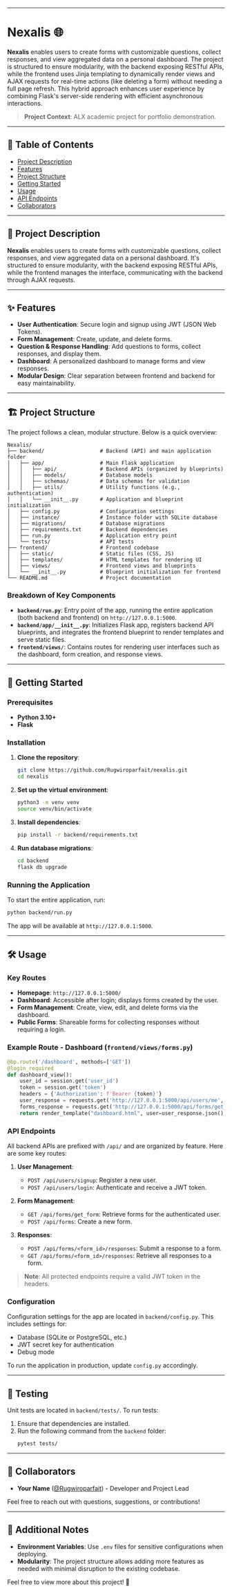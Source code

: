 

---

# Nexalis 🌐

**Nexalis** enables users to create forms with customizable questions, collect responses, and view aggregated data on a personal dashboard. The project is structured to ensure modularity, with the backend exposing RESTful APIs, while the frontend uses Jinja templating to dynamically render views and AJAX requests for real-time actions (like deleting a form) without needing a full page refresh. This hybrid approach enhances user experience by combining Flask's server-side rendering with efficient asynchronous interactions.

> **Project Context**: ALX academic project for portfolio demonstration.

---

## 📑 Table of Contents
- [Project Description](#-project-description)
- [Features](#-features)
- [Project Structure](#-project-structure)
- [Getting Started](#-getting-started)
- [Usage](#-usage)
- [API Endpoints](#-api-endpoints)
- [Collaborators](#-collaborators)

---

## 📝 Project Description

**Nexalis** enables users to create forms with customizable questions, collect responses, and view aggregated data on a personal dashboard. It's structured to ensure modularity, with the backend exposing RESTful APIs, while the frontend manages the interface, communicating with the backend through AJAX requests.

---

## ✨ Features

- **User Authentication**: Secure login and signup using JWT (JSON Web Tokens).
- **Form Management**: Create, update, and delete forms.
- **Question & Response Handling**: Add questions to forms, collect responses, and display them.
- **Dashboard**: A personalized dashboard to manage forms and view responses.
- **Modular Design**: Clear separation between frontend and backend for easy maintainability.

---

## 🏗️ Project Structure

The project follows a clean, modular structure. Below is a quick overview:

```plaintext
Nexalis/
├── backend/                  # Backend (API) and main application folder
│   ├── app/                  # Main Flask application
│   │   ├── api/              # Backend APIs (organized by blueprints)
│   │   ├── models/           # Database models
│   │   ├── schemas/          # Data schemas for validation
│   │   ├── utils/            # Utility functions (e.g., authentication)
│   │   └── __init__.py       # Application and blueprint initialization
│   ├── config.py             # Configuration settings
│   ├── instance/             # Instance folder with SQLite database
│   ├── migrations/           # Database migrations
│   ├── requirements.txt      # Backend dependencies
│   ├── run.py                # Application entry point
│   └── tests/                # API tests
├── frontend/                 # Frontend codebase
│   ├── static/               # Static files (CSS, JS)
│   ├── templates/            # HTML templates for rendering UI
│   ├── views/                # Frontend views and blueprints
│   └── __init__.py           # Blueprint initialization for frontend
└── README.md                 # Project documentation
```

### Breakdown of Key Components

- **`backend/run.py`**: Entry point of the app, running the entire application (both backend and frontend) on `http://127.0.0.1:5000`.
- **`backend/app/__init__.py`**: Initializes Flask app, registers backend API blueprints, and integrates the frontend blueprint to render templates and serve static files.
- **`frontend/views/`**: Contains routes for rendering user interfaces such as the dashboard, form creation, and response views.

---

## 🚀 Getting Started

### Prerequisites

- **Python 3.10+**
- **Flask**

### Installation

1. **Clone the repository**:
   ```bash
   git clone https://github.com/Rugwiroparfait/nexalis.git
   cd nexalis
   ```

2. **Set up the virtual environment**:
   ```bash
   python3 -m venv venv
   source venv/bin/activate
   ```

3. **Install dependencies**:
   ```bash
   pip install -r backend/requirements.txt
   ```

4. **Run database migrations**:
   ```bash
   cd backend
   flask db upgrade
   ```

### Running the Application

To start the entire application, run:

```bash
python backend/run.py
```

The app will be available at `http://127.0.0.1:5000`.

---

## 🛠 Usage

### Key Routes

- **Homepage**: `http://127.0.0.1:5000/`
- **Dashboard**: Accessible after login; displays forms created by the user.
- **Form Management**: Create, view, edit, and delete forms via the dashboard.
- **Public Forms**: Shareable forms for collecting responses without requiring a login.

### Example Route - Dashboard (`frontend/views/forms.py`)

```python
@bp.route('/dashboard', methods=['GET'])
@login_required
def dashboard_view():
    user_id = session.get('user_id')
    token = session.get('token')
    headers = {'Authorization': f'Bearer {token}'}
    user_response = requests.get('http://127.0.0.1:5000/api/users/me', headers=headers)
    forms_response = requests.get('http://127.0.0.1:5000/api/forms/get_form', headers=headers)
    return render_template("dashboard.html", user=user_response.json(), forms=forms_response.json().get("forms", []))
```

### API Endpoints

All backend APIs are prefixed with `/api/` and are organized by feature. Here are some key routes:

1. **User Management**:
   - `POST /api/users/signup`: Register a new user.
   - `POST /api/users/login`: Authenticate and receive a JWT token.

2. **Form Management**:
   - `GET /api/forms/get_form`: Retrieve forms for the authenticated user.
   - `POST /api/forms`: Create a new form.

3. **Responses**:
   - `POST /api/forms/<form_id>/responses`: Submit a response to a form.
   - `GET /api/forms/<form_id>/responses`: Retrieve all responses to a form.

> **Note**: All protected endpoints require a valid JWT token in the headers.

### Configuration

Configuration settings for the app are located in `backend/config.py`. This includes settings for:
- Database (SQLite or PostgreSQL, etc.)
- JWT secret key for authentication
- Debug mode

To run the application in production, update `config.py` accordingly.

---

## 🧪 Testing

Unit tests are located in `backend/tests/`. To run tests:

1. Ensure that dependencies are installed.
2. Run the following command from the `backend` folder:
   ```bash
   pytest tests/
   ```

---

## 🤝 Collaborators

- **Your Name** ([@Rugwiroparfait](https://github.com/Rugwiroparfait)) - Developer and Project Lead

Feel free to reach out with questions, suggestions, or contributions!

---

## 📌 Additional Notes

- **Environment Variables**: Use `.env` files for sensitive configurations when deploying.
- **Modularity**: The project structure allows adding more features as needed with minimal disruption to the existing codebase.

Feel free to view more about this project! 🎉
